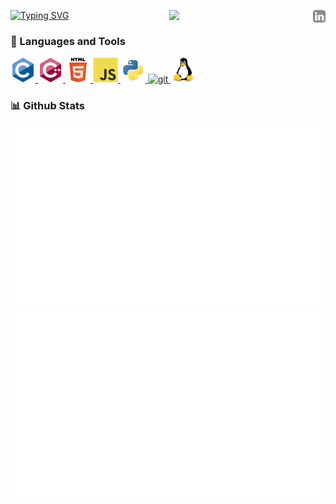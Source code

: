 [![Typing SVG](https://readme-typing-svg.herokuapp.com?size=25&center=false&vCenter=true&lines=Hi+there+%F0%9F%91%8B;Welcome+to+my+Github)](https://git.io/typing-svg)
<a href='https://www.linkedin.com/in/kyle-mcintosh-67b71a191/'><img align='right' alt="linkedin" src="https://raw.githubusercontent.com/ClearlyKyle/ClearlyKyle/894c8b74518ed6493cb4ef782c820293326ea185/assets/linkedin.svg" height='20px'/></a>
<img align='right' src="https://media.giphy.com/media/xT9IgzoKnwFNmISR8I/giphy.gif" width="230">
### 🔨 Languages and Tools
<a href="https://www.cprogramming.com/" target="_blank"> 
    <img src="https://raw.githubusercontent.com/devicons/devicon/master/icons/c/c-original.svg" alt="c" width="40" height="40"/> 
</a> 
<a href="https://www.w3schools.com/cpp/" target="_blank"> 
    <img src="https://raw.githubusercontent.com/devicons/devicon/master/icons/cplusplus/cplusplus-original.svg" alt="cplusplus" width="40" height="40"/> 
</a> 
<a href="https://www.w3.org/html/" target="_blank"> 
    <img src="https://raw.githubusercontent.com/devicons/devicon/master/icons/html5/html5-original-wordmark.svg" alt="html5" width="40" height="40"/> 
</a> 
<a href="https://developer.mozilla.org/en-US/docs/Web/JavaScript" target="_blank"> 
    <img src="https://raw.githubusercontent.com/devicons/devicon/master/icons/javascript/javascript-original.svg" alt="javascript" width="40" height="40"/> 
</a> 
<a href="https://www.python.org" target="_blank"> 
    <img src="https://raw.githubusercontent.com/devicons/devicon/master/icons/python/python-original.svg" alt="python" width="40" height="40"/> 
</a>
<a href="https://git-scm.com/" target="_blank"> 
    <img src="https://www.vectorlogo.zone/logos/git-scm/git-scm-icon.svg" alt="git" width="40" height="40"/> 
</a>
<a href="https://www.linux.org/" target="_blank"> 
    <img src="https://raw.githubusercontent.com/devicons/devicon/master/icons/linux/linux-original.svg" alt="linux" width="40" height="40"/> 
</a>
<br/>


### 📊 Github Stats
![Stats Overview](https://raw.githubusercontent.com/ClearlyKyle/github-stats-transparent/output/generated/overview.svg)
![Most Used Languages](https://raw.githubusercontent.com/ClearlyKyle/github-stats-transparent/output/generated/languages.svg)
<!--
**ClearlyKyle/ClearlyKyle** is a ✨ _special_ ✨ repository because its `README.md` (this file) appears on your GitHub profile.

Here are some ideas to get you started:

- 🔭 I’m currently working on ...
- 🌱 I’m currently learning ...
- 👯 I’m looking to collaborate on ...
- 🤔 I’m looking for help with ...
- 💬 Ask me about ...
- 📫 How to reach me: ...
- 😄 Pronouns: ...
- ⚡ Fun fact: ...
-->